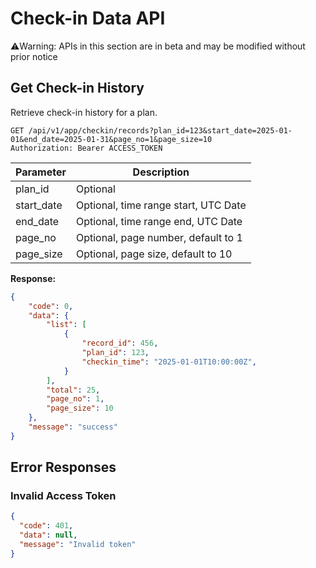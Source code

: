 # Check-in Data API

⚠️Warning: APIs in this section are in beta and may be modified without prior notice

## Get Check-in History

Retrieve check-in history for a plan.

```http
GET /api/v1/app/checkin/records?plan_id=123&start_date=2025-01-01&end_date=2025-01-31&page_no=1&page_size=10
Authorization: Bearer ACCESS_TOKEN
```

| Parameter | Description |
|-----------|-------------|
| plan_id | Optional |
| start_date | Optional, time range start, UTC Date |
| end_date | Optional, time range end, UTC Date |
| page_no | Optional, page number, default to 1 |
| page_size | Optional, page size, default to 10 |

**Response:**
```json
{
    "code": 0,
    "data": {
        "list": [
            {
                "record_id": 456,
                "plan_id": 123,
                "checkin_time": "2025-01-01T10:00:00Z",
            }
        ],
        "total": 25,
        "page_no": 1,
        "page_size": 10
    },
    "message": "success"
}
```

## Error Responses

### Invalid Access Token
```json
{
  "code": 401,
  "data": null,
  "message": "Invalid token"
}
```

